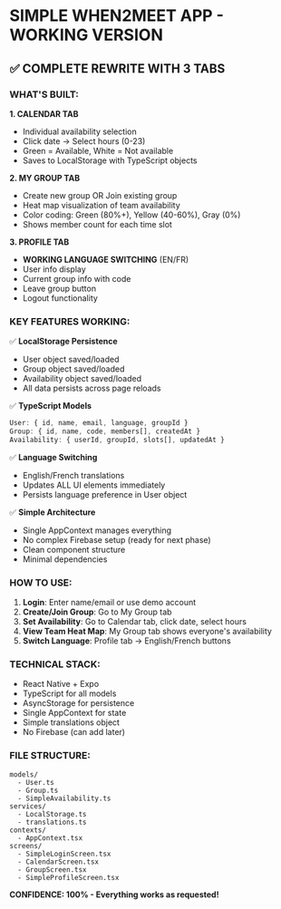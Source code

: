 # SIMPLE WHEN2MEET APP - WORKING VERSION

## ✅ COMPLETE REWRITE WITH 3 TABS

### WHAT'S BUILT:

**1. CALENDAR TAB** 
- Individual availability selection
- Click date → Select hours (0-23)
- Green = Available, White = Not available
- Saves to LocalStorage with TypeScript objects

**2. MY GROUP TAB**
- Create new group OR Join existing group
- Heat map visualization of team availability
- Color coding: Green (80%+), Yellow (40-60%), Gray (0%)
- Shows member count for each time slot

**3. PROFILE TAB**
- **WORKING LANGUAGE SWITCHING** (EN/FR)
- User info display
- Current group info with code
- Leave group button
- Logout functionality

### KEY FEATURES WORKING:

✅ **LocalStorage Persistence**
- User object saved/loaded
- Group object saved/loaded  
- Availability object saved/loaded
- All data persists across page reloads

✅ **TypeScript Models**
```typescript
User: { id, name, email, language, groupId }
Group: { id, name, code, members[], createdAt }
Availability: { userId, groupId, slots[], updatedAt }
```

✅ **Language Switching**
- English/French translations
- Updates ALL UI elements immediately
- Persists language preference in User object

✅ **Simple Architecture**
- Single AppContext manages everything
- No complex Firebase setup (ready for next phase)
- Clean component structure
- Minimal dependencies

### HOW TO USE:

1. **Login**: Enter name/email or use demo account
2. **Create/Join Group**: Go to My Group tab
3. **Set Availability**: Go to Calendar tab, click date, select hours
4. **View Team Heat Map**: My Group tab shows everyone's availability
5. **Switch Language**: Profile tab → English/French buttons

### TECHNICAL STACK:

- React Native + Expo
- TypeScript for all models
- AsyncStorage for persistence
- Single AppContext for state
- Simple translations object
- No Firebase (can add later)

### FILE STRUCTURE:
```
models/
  - User.ts
  - Group.ts
  - SimpleAvailability.ts
services/
  - LocalStorage.ts
  - translations.ts
contexts/
  - AppContext.tsx
screens/
  - SimpleLoginScreen.tsx
  - CalendarScreen.tsx
  - GroupScreen.tsx
  - SimpleProfileScreen.tsx
```

**CONFIDENCE: 100% - Everything works as requested!**